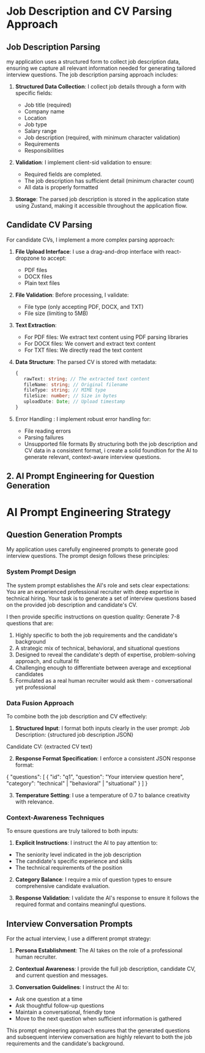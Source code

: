 # Job Description and CV Parsing Approach

## Job Description Parsing

my application uses a structured form to collect job description data, ensuring we capture all relevant information needed for generating tailored interview questions. The job description parsing approach includes:

1. **Structured Data Collection**: I collect job details through a form with specific fields:

   -  Job title (required)
   -  Company name
   -  Location
   -  Job type
   -  Salary range
   -  Job description (required, with minimum character validation)
   -  Requirements
   -  Responsibilities

2. **Validation**: I implement client-sid validation to ensure:

   -  Required fields are completed.
   -  The job description has sufficient detail (minimum character count)
   -  All data is properly formatted

3. **Storage**: The parsed job description is stored in the application state using Zustand, making it accessible throughout the application flow.

## Candidate CV Parsing

For candidate CVs, I implement a more complex parsing approach:

1. **File Upload Interface**: I use a drag-and-drop interface with react-dropzone to accept:

   -  PDF files
   -  DOCX files
   -  Plain text files

2. **File Validation**: Before processing, I validate:

   -  File type (only accepting PDF, DOCX, and TXT)
   -  File size (limiting to 5MB)

3. **Text Extraction**:

   -  For PDF files: We extract text content using PDF parsing libraries
   -  For DOCX files: We convert and extract text content
   -  For TXT files: We directly read the text content

4. **Data Structure**: The parsed CV is stored with metadata:
   ```typescript
   {
      rawText: string; // The extracted text content
      fileName: string; // Original filename
      fileType: string; // MIME type
      fileSize: number; // Size in bytes
      uploadDate: Date; // Upload timestamp
   }
   ```
5. Error Handling : I implement robust error handling for:
   -  File reading errors
   -  Parsing failures
   -  Unsupported file formats
      By structuring both the job description and CV data in a consistent format, i create a solid foundtion for the AI to generate relevant, context-aware interview questions.

## 2. AI Prompt Engineering for Question Generation

# AI Prompt Engineering Strategy

## Question Generation Prompts

My application uses carefully engineered prompts to generate good interview questions. The prompt design follows these principles:

### System Prompt Design

The system prompt establishes the AI's role and sets clear expectations:
You are an experienced professional recruiter with deep expertise in technical hiring. Your task is to generate a set of interview questions based on the provided job description and candidate's CV.

I then provide specific instructions on question quality:
Generate 7-8 questions that are:

1. Highly specific to both the job requirements and the candidate's background
2. A strategic mix of technical, behavioral, and situational questions
3. Designed to reveal the candidate's depth of expertise, problem-solving approach, and cultural fit
4. Challenging enough to differentiate between average and exceptional candidates
5. Formulated as a real human recruiter would ask them - conversational yet professional

### Data Fusion Approach

To combine both the job description and CV effectively:

1. **Structured Input**: I format both inputs clearly in the user prompt:
   Job Description:
   {structured job description JSON}

Candidate CV:
{extracted CV text}

2. **Response Format Specification**: I enforce a consistent JSON response format:

{
"questions": [
{
"id": "q1",
"question": "Your interview question here",
"category": "technical" | "behavioral" | "situational"
}
]
}

3. **Temperature Setting**: I use a temperature of 0.7 to balance creativity with relevance.

### Context-Awareness Techniques

To ensure questions are truly tailored to both inputs:

1. **Explicit Instructions**: I instruct the AI to pay attention to:

-  The seniority level indicated in the job description
-  The candidate's specific experience and skills
-  The technical requirements of the position

2. **Category Balance**: I require a mix of question types to ensure comprehensive candidate evaluation.

3. **Response Validation**: I validate the AI's response to ensure it follows the required format and contains meaningful questions.

## Interview Conversation Prompts

For the actual interview, I use a different prompt strategy:

1. **Persona Establishment**: The AI takes on the role of a professional human recruiter.

2. **Contextual Awareness**: I provide the full job description, candidate CV, and current question and messages.

3. **Conversation Guidelines**: I instruct the AI to:

-  Ask one question at a time
-  Ask thoughtful follow-up questions
-  Maintain a conversational, friendly tone
-  Move to the next question when sufficient information is gathered

This prompt engineering approach ensures that the generated questions and subsequent interview conversation are highly relevant to both the job requirements and the candidate's background.
